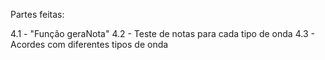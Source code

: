 Partes feitas:

4.1 - "Função geraNota"
4.2 - Teste de notas para cada tipo de onda
4.3 - Acordes com diferentes tipos de onda


